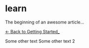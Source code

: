 # learn

The beginning of an awesome article...



[<- Back to Getting Started_](docs%2Fgetting-started.md)

Some other text
Some other text 2
